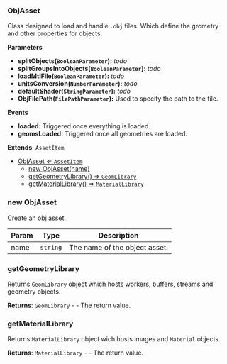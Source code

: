 <a name="ObjAsset"></a>

### ObjAsset 
Class designed to load and handle `.obj` files.
Which define the grometry and other properties for objects.

**Parameters**
* **splitObjects(`BooleanParameter`):** _todo_
* **splitGroupsIntoObjects(`BooleanParameter`):** _todo_
* **loadMtlFile(`BooleanParameter`):** _todo_
* **unitsConversion(`NumberParameter`):** _todo_
* **defaultShader(`StringParameter`):** _todo_
* **ObjFilePath(`FilePathParameter`):** Used to specify the path to the file.

**Events**
* **loaded:** Triggered once everything is loaded.
* **geomsLoaded:** Triggered once all geometries are loaded.


**Extends**: <code>AssetItem</code>  

* [ObjAsset ⇐ <code>AssetItem</code>](#ObjAsset)
    * [new ObjAsset(name)](#new-ObjAsset)
    * [getGeometryLibrary() ⇒ <code>GeomLibrary</code>](#getGeometryLibrary)
    * [getMaterialLibrary() ⇒ <code>MaterialLibrary</code>](#getMaterialLibrary)

<a name="new_ObjAsset_new"></a>

### new ObjAsset
Create an obj asset.


| Param | Type | Description |
| --- | --- | --- |
| name | <code>string</code> | The name of the object asset. |

<a name="ObjAsset+getGeometryLibrary"></a>

### getGeometryLibrary
Returns `GeomLibrary` object which hosts workers, buffers, streams and geometry objects.


**Returns**: <code>GeomLibrary</code> - - The return value.  
<a name="ObjAsset+getMaterialLibrary"></a>

### getMaterialLibrary
Returns `MaterialLibrary` object wich hosts images and `Material` objects.


**Returns**: <code>MaterialLibrary</code> - - The return value.  
